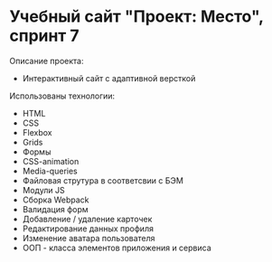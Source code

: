 # Учебный сайт "Проект: Место", спринт 7

Описание проекта:
* Интерактивный сайт с адаптивной версткой

Использованы технологии: 
* HTML
* CSS
* Flexbox
* Grids
* Формы
* CSS-animation
* Media-queries
* Файловая струтура в соответсвии с БЭМ
* Модули JS
* Сборка Webpack
* Валидация форм
* Добавление / удаление карточек
* Редактирование данных профиля
* Изменение аватара пользователя
* ООП - класса элементов приложения и сервиса